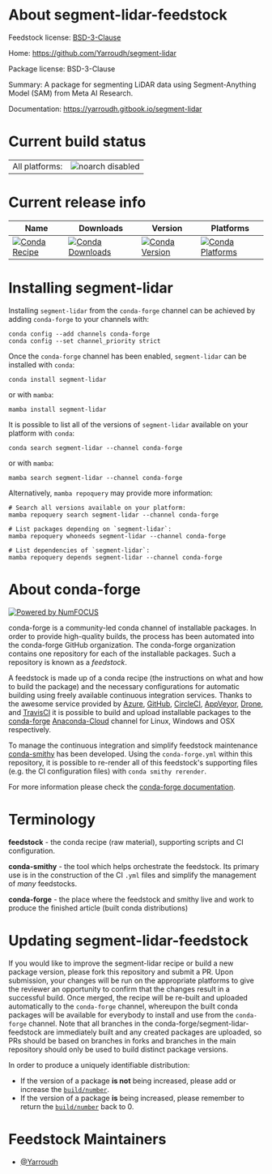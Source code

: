 About segment-lidar-feedstock
=============================

Feedstock license: [BSD-3-Clause](https://github.com/conda-forge/segment-lidar-feedstock/blob/main/LICENSE.txt)

Home: https://github.com/Yarroudh/segment-lidar

Package license: BSD-3-Clause

Summary: A package for segmenting LiDAR data using Segment-Anything Model (SAM) from Meta AI Research.

Documentation: https://yarroudh.gitbook.io/segment-lidar

Current build status
====================


<table><tr>
    <td>All platforms:</td>
    <td>
      <img src="https://img.shields.io/badge/noarch-disabled-lightgrey.svg" alt="noarch disabled">
    </td>
  </tr>
</table>

Current release info
====================

| Name | Downloads | Version | Platforms |
| --- | --- | --- | --- |
| [![Conda Recipe](https://img.shields.io/badge/recipe-segment--lidar-green.svg)](https://anaconda.org/conda-forge/segment-lidar) | [![Conda Downloads](https://img.shields.io/conda/dn/conda-forge/segment-lidar.svg)](https://anaconda.org/conda-forge/segment-lidar) | [![Conda Version](https://img.shields.io/conda/vn/conda-forge/segment-lidar.svg)](https://anaconda.org/conda-forge/segment-lidar) | [![Conda Platforms](https://img.shields.io/conda/pn/conda-forge/segment-lidar.svg)](https://anaconda.org/conda-forge/segment-lidar) |

Installing segment-lidar
========================

Installing `segment-lidar` from the `conda-forge` channel can be achieved by adding `conda-forge` to your channels with:

```
conda config --add channels conda-forge
conda config --set channel_priority strict
```

Once the `conda-forge` channel has been enabled, `segment-lidar` can be installed with `conda`:

```
conda install segment-lidar
```

or with `mamba`:

```
mamba install segment-lidar
```

It is possible to list all of the versions of `segment-lidar` available on your platform with `conda`:

```
conda search segment-lidar --channel conda-forge
```

or with `mamba`:

```
mamba search segment-lidar --channel conda-forge
```

Alternatively, `mamba repoquery` may provide more information:

```
# Search all versions available on your platform:
mamba repoquery search segment-lidar --channel conda-forge

# List packages depending on `segment-lidar`:
mamba repoquery whoneeds segment-lidar --channel conda-forge

# List dependencies of `segment-lidar`:
mamba repoquery depends segment-lidar --channel conda-forge
```


About conda-forge
=================

[![Powered by
NumFOCUS](https://img.shields.io/badge/powered%20by-NumFOCUS-orange.svg?style=flat&colorA=E1523D&colorB=007D8A)](https://numfocus.org)

conda-forge is a community-led conda channel of installable packages.
In order to provide high-quality builds, the process has been automated into the
conda-forge GitHub organization. The conda-forge organization contains one repository
for each of the installable packages. Such a repository is known as a *feedstock*.

A feedstock is made up of a conda recipe (the instructions on what and how to build
the package) and the necessary configurations for automatic building using freely
available continuous integration services. Thanks to the awesome service provided by
[Azure](https://azure.microsoft.com/en-us/services/devops/), [GitHub](https://github.com/),
[CircleCI](https://circleci.com/), [AppVeyor](https://www.appveyor.com/),
[Drone](https://cloud.drone.io/welcome), and [TravisCI](https://travis-ci.com/)
it is possible to build and upload installable packages to the
[conda-forge](https://anaconda.org/conda-forge) [Anaconda-Cloud](https://anaconda.org/)
channel for Linux, Windows and OSX respectively.

To manage the continuous integration and simplify feedstock maintenance
[conda-smithy](https://github.com/conda-forge/conda-smithy) has been developed.
Using the ``conda-forge.yml`` within this repository, it is possible to re-render all of
this feedstock's supporting files (e.g. the CI configuration files) with ``conda smithy rerender``.

For more information please check the [conda-forge documentation](https://conda-forge.org/docs/).

Terminology
===========

**feedstock** - the conda recipe (raw material), supporting scripts and CI configuration.

**conda-smithy** - the tool which helps orchestrate the feedstock.
                   Its primary use is in the construction of the CI ``.yml`` files
                   and simplify the management of *many* feedstocks.

**conda-forge** - the place where the feedstock and smithy live and work to
                  produce the finished article (built conda distributions)


Updating segment-lidar-feedstock
================================

If you would like to improve the segment-lidar recipe or build a new
package version, please fork this repository and submit a PR. Upon submission,
your changes will be run on the appropriate platforms to give the reviewer an
opportunity to confirm that the changes result in a successful build. Once
merged, the recipe will be re-built and uploaded automatically to the
`conda-forge` channel, whereupon the built conda packages will be available for
everybody to install and use from the `conda-forge` channel.
Note that all branches in the conda-forge/segment-lidar-feedstock are
immediately built and any created packages are uploaded, so PRs should be based
on branches in forks and branches in the main repository should only be used to
build distinct package versions.

In order to produce a uniquely identifiable distribution:
 * If the version of a package **is not** being increased, please add or increase
   the [``build/number``](https://docs.conda.io/projects/conda-build/en/latest/resources/define-metadata.html#build-number-and-string).
 * If the version of a package **is** being increased, please remember to return
   the [``build/number``](https://docs.conda.io/projects/conda-build/en/latest/resources/define-metadata.html#build-number-and-string)
   back to 0.

Feedstock Maintainers
=====================

* [@Yarroudh](https://github.com/Yarroudh/)

